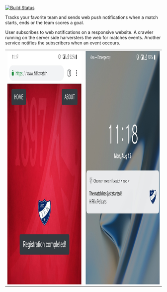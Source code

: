 [![Build Status](https://travis-ci.org/andrelopesmds/goalstrackerproject.svg?branch=master)](https://travis-ci.org/andrelopesmds/goalstrackerproject)

Tracks your favorite team and sends web push notifications when a match starts, ends or the team scores a goal.

User subscribes to web notifications on a responsive website. A crawler running on the server side harversters the web for matches events. Another service notifies the subscribers when an event occours.

<table cellspacing="0" cellpadding="0" style="border-collapse: collapse; border: none;">
  <tr>
    <td align="center" valign="center">
      <img src="screenshots/subscription.jpg" alt="the picture is not yet loaded." style="height:750px; width:580px;"/>
      <br />
    </td>
    <td align="center" valign="center">
      <img src="screenshots/message.jpg" alt="the picture is not yet loaded." style="height:750px; width:580px;"/>
      <br />
    </td>
  </tr>
</table>
